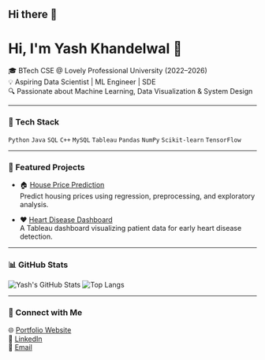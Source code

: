 ## Hi there 👋

<!--
**YashKhandelwal0705/YashKhandelwal0705** is a ✨ _special_ ✨ repository because its `README.md` (this file) appears on your GitHub profile.

Here are some ideas to get you started:

- 🔭 I’m currently working on ...
- 🌱 I’m currently learning ...
- 👯 I’m looking to collaborate on ...
- 🤔 I’m looking for help with ...
- 💬 Ask me about ...
- 📫 How to reach me: ...
- 😄 Pronouns: ...
- ⚡ Fun fact: ...
-->

# Hi, I'm Yash Khandelwal 👋

🎓 BTech CSE @ Lovely Professional University (2022–2026)  
💡 Aspiring Data Scientist | ML Engineer | SDE  
🔍 Passionate about Machine Learning, Data Visualization & System Design

---

### 🔧 Tech Stack
`Python` `Java` `SQL` `C++` `MySQL` `Tableau` `Pandas` `NumPy` `Scikit-learn` `TensorFlow`

---

### 📌 Featured Projects

- 🏠 [House Price Prediction](https://github.com/YashKhandelwal0705/House-price-prediction)  
  Predict housing prices using regression, preprocessing, and exploratory analysis.

- ❤️ [Heart Disease Dashboard](https://github.com/YashKhandelwal0705/HeartDiseaseVisualization)  
  A Tableau dashboard visualizing patient data for early heart disease detection.
---

### 📊 GitHub Stats

![Yash's GitHub Stats](https://github-readme-stats.vercel.app/api?username=YashKhandelwal0705&show_icons=true&theme=tokyonight)
![Top Langs](https://github-readme-stats.vercel.app/api/top-langs/?username=YashKhandelwal0705&layout=compact&theme=tokyonight)

---

### 🔗 Connect with Me

🌐 [Portfolio Website](https://yashkhandelwal07.netlify.app/)  
🔗 [LinkedIn](https://www.linkedin.com/in/yash-khandelwal-/)  
📧 [Email](mailto:yashkhandelwal0705@gmail.com)

